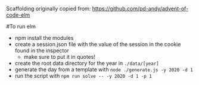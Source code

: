 Scaffolding originally copied from: https://github.com/pd-andy/advent-of-code-elm

#To run elm

- npm install the modules
- create a session.json file with the value of the session in the cookie found in the inspector
  - make sure to put it in quotes!
- create the root data directory for the year in `./data/[year]`
- generate the day from a template with `node ./generate.js -y 2020 -d 1`
- run the script with `npm run solve -- -y 2020 -d 1 -p 1`
